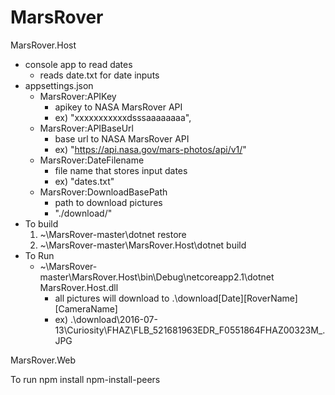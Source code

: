 # MarsRover
MarsRover.Host
  - console app to read dates
    - reads date.txt for date inputs
  - appsettings.json
    - MarsRover:APIKey 
      - apikey to NASA MarsRover API
      - ex) "xxxxxxxxxxxdsssaaaaaaaa",
    - MarsRover:APIBaseUrl
      - base url to NASA MarsRover API
      - ex) "https://api.nasa.gov/mars-photos/api/v1/"
    - MarsRover:DateFilename
      - file name that stores input dates
      - ex) "dates.txt"
    - MarsRover:DownloadBasePath
      - path to download pictures
      - "./download/"
  - To build
    1. ~\MarsRover-master\dotnet restore
    2. ~\MarsRover-master\MarsRover.Host\dotnet build
  - To Run
    - ~\MarsRover-master\MarsRover.Host\bin\Debug\netcoreapp2.1\dotnet MarsRover.Host.dll
      - all pictures will download to .\download\[Date]\[RoverName]\[CameraName]
      - ex) .\download\2016-07-13\Curiosity\FHAZ\FLB_521681963EDR_F0551864FHAZ00323M_.JPG
  
 
MarsRover.Web 


To run 
npm install npm-install-peers
